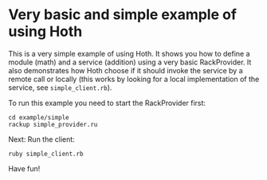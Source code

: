 # Very basic and simple example of using Hoth

This is a very simple example of using Hoth. It shows you how to define a module (math)
and a service (addition) using a very basic RackProvider. It also demonstrates how Hoth 
choose if it should invoke the service by a remote call or locally (this works by
looking for a local implementation of the service, see `simple_client.rb`).

To run this example you need to start the RackProvider first:

    cd example/simple
    rackup simple_provider.ru
    
Next: Run the client:

    ruby simple_client.rb
    
Have fun!
